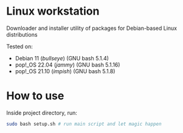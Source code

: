 # Linux workstation

Downloader and installer utility of packages for Debian-based Linux distributions

Tested on:

- Debian 11 (_bullseye_) (GNU bash 5.1.4)
- pop!\_OS 22.04 (_jammy_) (GNU bash 5.1.16)
- pop!\_OS 21.10 (_impish_) (GNU bash 5.1.8)

# How to use

Inside project directory, run:

```bash
sudo bash setup.sh # run main script and let magic happen
```
